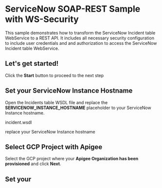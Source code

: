 # ServiceNow SOAP-REST Sample with WS-Security

This sample demonstrates how to transform the ServiceNow Incident table WebService to a REST API. It includes all necessary security configuration to include user credentials and and authorization to access the ServiceNow Incident table WebService.

## Let's get started!

Click the **Start** button to proceed to the next step

## Set your ServiceNow Instance Hostname

Open the Incidents table WSDL file and replace the **SERVICENOW_INSTANCE_HOSTNAME** placeholder to your ServiceNow Instance hostname.

<walkthrough-editor-open-file filePath="./sample-servicenow-ws-security/incident.wsdl">incident.wsdl</walkthrough-editor-open-file>

<walkthrough-editor-select-line filePath="./sample-servicenow-ws-security/incident.wsdl" startLine="872" endLine="872" startCharacterOffset="39" endCharacterOffset="66">replace your ServiceNow Instance hostname</walkthrough-editor-select-line>


## Select GCP Project with Apigee

Select the GCP project where your **Apigee Organization has been provisioned** and click **Next**.

<walkthrough-project-setup></walkthrough-project-setup>

## Set your 


